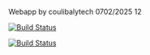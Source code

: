 Webapp by coulibalytech 0702/2025 12

[![Build Status](http://ec2-44-202-126-141.compute-1.amazonaws.com:8080/job/alpinehelloworld/badge/icon)](http://ec2-44-202-126-141.compute-1.amazonaws.com:8080/job/alpinehelloworld/) 

[![Build Status](http://ec2-44-201-172-48.compute-1.amazonaws.com:8080/buildStatus/icon?job=alpinehelloworld)](http://ec2-44-202-126-141.compute-1.amazonaws.com:8080/job/alpinehelloworld/) 
